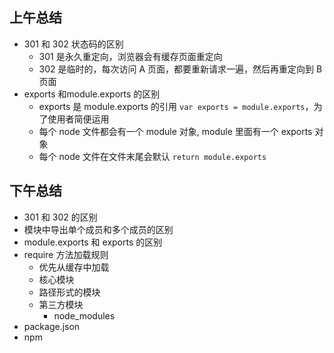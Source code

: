 ## 上午总结
- 301 和 302 状态码的区别
  + 301 是永久重定向，浏览器会有缓存页面重定向
  + 302 是临时的，每次访问 A 页面，都要重新请求一遍，然后再重定向到 B 页面
- exports 和module.exports 的区别
  + exports 是 module.exports 的引用 `var exports = module.exports`，为了使用者简便运用
  + 每个 node 文件都会有一个 module 对象, module 里面有一个 exports 对象
  + 每个 node 文件在文件末尾会默认 `return module.exports`

## 下午总结

  - 301 和 302 的区别
  - 模块中导出单个成员和多个成员的区别
  - module.exports 和 exports 的区别
  - require 方法加载规则
    + 优先从缓存中加载
    + 核心模块 
    + 路径形式的模块
    + 第三方模块
      * node_modules
  - package.json
  - npm 